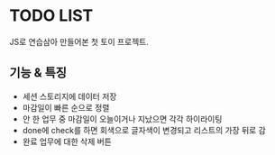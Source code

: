 # TODO LIST

JS로 연습삼아 만들어본 첫 토이 프로젝트.

## 기능 & 특징
- 세션 스토리지에 데이터 저장
- 마감일이 빠른 순으로 정렬
- 안 한 업무 중 마감일이 오늘이거나 지났으면 각각 하이라이팅
- done에 check를 하면 회색으로 글자색이 변경되고 리스트의 가장 뒤로 감
- 완료 업무에 대한 삭제 버튼